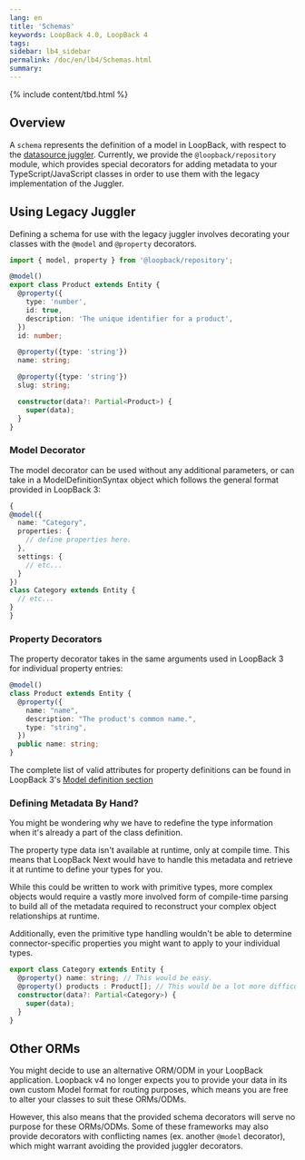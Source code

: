 ```yaml
---
lang: en
title: 'Schemas'
keywords: LoopBack 4.0, LoopBack 4
tags:
sidebar: lb4_sidebar
permalink: /doc/en/lb4/Schemas.html
summary:
---
```

{% include content/tbd.html %}

## Overview
A `schema` represents the definition of a model in LoopBack, with respect to
the [datasource juggler](https://github.com/strongloop/loopback-datasource-juggler).
Currently, we provide the `@loopback/repository` module, which provides special
decorators for adding metadata to your TypeScript/JavaScript
classes in order to use them with the legacy implementation of the Juggler.

## Using Legacy Juggler
Defining a schema for use with the legacy juggler involves decorating your
classes with the `@model` and `@property` decorators.

```ts
import { model, property } from '@loopback/repository';

@model()
export class Product extends Entity {
  @property({
    type: 'number',
    id: true,
    description: 'The unique identifier for a product',
  })
  id: number;

  @property({type: 'string'})
  name: string;

  @property({type: 'string'})
  slug: string;

  constructor(data?: Partial<Product>) {
    super(data);
  }
}
```

### Model Decorator
The model decorator can be used without any additional parameters, or can take
in a ModelDefinitionSyntax object which follows the general format provided in
LoopBack 3:
```ts
{
@model({
  name: "Category",
  properties: {
    // define properties here.
  },
  settings: {
    // etc...
  }
})
class Category extends Entity {
  // etc...
}
}
```

### Property Decorators
The property decorator takes in the same arguments used in LoopBack 3 for
individual property entries:
```ts
@model()
class Product extends Entity {
  @property({
    name: "name",
    description: "The product's common name.",
    type: "string",
  })
  public name: string;
}
```

The complete list of valid attributes for property definitions can be found in
LoopBack 3's [Model definition section](https://loopback.io/doc/en/lb3/Model-definition-JSON-file.html#properties)

### Defining Metadata By Hand?
You might be wondering why we have to redefine the type information when
it's already a part of the class definition.

The property type data isn't available at runtime, only at compile time.
This means that LoopBack Next would have to handle this metadata and retrieve
it at runtime to define your types for you.

While this could be written to work with primitive types, more complex objects
would require a vastly more involved form of compile-time parsing to build all
of the metadata required to reconstruct your complex object relationships at
runtime.

Additionally, even the primitive type handling wouldn't be able to
determine connector-specific properties you might want to apply to your
individual types.

```ts
export class Category extends Entity {
  @property() name: string; // This would be easy.
  @property() products : Product[]; // This would be a lot more difficult!
  constructor(data?: Partial<Category>) {
    super(data);
  }
}
```

## Other ORMs
You might decide to use an alternative ORM/ODM in your LoopBack application.
Loopback v4 no longer expects you to provide your data in its own custom Model
format for routing purposes, which means you are free to alter your classes
to suit these ORMs/ODMs.

However, this also means that the provided schema decorators will serve no
purpose for these ORMs/ODMs. Some of these frameworks may also provide
decorators with conflicting names (ex. another `@model` decorator), which might
warrant avoiding the provided juggler decorators.

